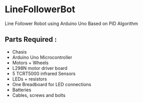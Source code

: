 # LineFollowerBot
 Line Follower Robot using Arduino Uno Based on PID Algorithm
## Parts Required :
- Chasis
- Arduino Uno Microcontroller
- Motors + Wheels 
- L298N motor driver board
- 5 TCRT5000 infrared Sensors
- LEDs + resistors
- One Breadboard for LED connections
- Batteries
- Cables, screws and bolts 
